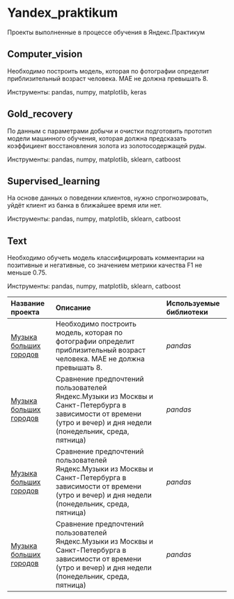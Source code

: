 # Yandex_praktikum
Проекты выполненные в процессе обучения в Яндекс.Практикум

## Computer_vision
Необходимо построить модель, которая по фотографии определит приблизительный возраст человека. MAE не должна превышать 8.

Инструменты: pandas, numpy, matplotlib, keras

## Gold_recovery
По данным с параметрами добычи и очистки подготовить прототип модели машинного обучения, которая должна предсказать коэффициент восстановления золота из золотосодержащей руды.

Инструменты: pandas, numpy, matplotlib, sklearn, catboost

## Supervised_learning
На основе данных о поведении клиентов, нужно спрогнозировать, уйдёт клиент из банка в ближайшее время или нет.

Инструменты: pandas, numpy, matplotlib, sklearn, catboost

## Text
Необходимо обучеть модель классифицировать комментарии на позитивные и негативные, со значением метрики качества F1 не меньше 0.75.

Инструменты: pandas, numpy, matplotlib, sklearn, catboost


| Название проекта | Описание | Используемые библиотеки | 
| :---------------------- | :---------------------- | :---------------------- |
| [Музыка больших городов](computer_vision) | Необходимо построить модель, которая по фотографии определит приблизительный возраст человека. MAE не должна превышать 8.| *pandas* |
| [Музыка больших городов](big_cities_music) | Сравнение предпочтений пользователей Яндекс.Музыки из Москвы и Санкт-Петербурга в зависимости от времени (утро и вечер) и дня недели (понедельник, среда, пятница)| *pandas* |
| [Музыка больших городов](big_cities_music) | Сравнение предпочтений пользователей Яндекс.Музыки из Москвы и Санкт-Петербурга в зависимости от времени (утро и вечер) и дня недели (понедельник, среда, пятница)| *pandas* |
| [Музыка больших городов](big_cities_music) | Сравнение предпочтений пользователей Яндекс.Музыки из Москвы и Санкт-Петербурга в зависимости от времени (утро и вечер) и дня недели (понедельник, среда, пятница)| *pandas* |


